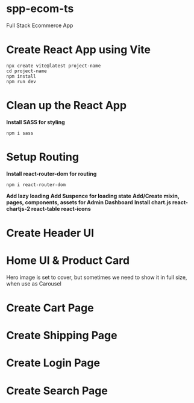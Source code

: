 # spp-ecom-ts

Full Stack Ecommerce App

# Create React App using Vite

```
npx create vite@latest project-name
cd project-name
npm install
npm run dev
```

# Clean up the React App

**Install SASS for styling**

```
npm i sass
```

# Setup Routing

**Install react-router-dom for routing**

```
npm i react-router-dom
```

**Add lazy loading**
**Add Suspence for loading state**
**Add/Create mixin, pages, components, assets for Admin Dashboard**
**Install chart.js react-chartjs-2 react-table react-icons**

# Create Header UI

# Home UI & Product Card
Hero image is set to cover, but sometimes we need to show it in full size, when use as Carousel

# Create Cart Page
# Create Shipping Page
# Create Login Page
# Create Search Page